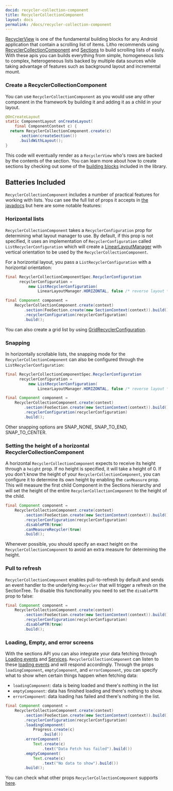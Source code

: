 ```yaml
---
docid: recycler-collection-component
title: RecyclerCollectionComponent
layout: docs
permalink: /docs/recycler-collection-component
---
```


[RecyclerView](https://developer.android.com/reference/android/support/v7/widget/RecyclerView.html) is one of the fundamental building blocks for any Android application that contain a scrolling list of items.
Litho recommends using [RecyclerCollectionComponent](/javadoc/com/facebook/litho/sections/widget/RecyclerCollectionComponent) and [Sections](/docs/sections-intro) to build scrolling lists of easily.  With these apis you can builds everything from simple, homogeneous lists to complex, heterogeneous lists backed by multiple data sources while taking advantage of features such as background layout and incremental mount.

### Create a RecyclerCollectionComponent

You can use `RecyclerCollectionComponent` as you would use any other component in the framework by building it and adding it as a child in your layout.

```java
@OnCreateLayout
static ComponentLayout onCreateLayout(
    final ComponentContext c) {
  return RecyclerCollectionComponent.create(c)
      .section(createSection())
      .buildWithLayout();
}
```

This code will eventually render as a `RecyclerView` who's rows are backed by the contents of the section.
You can learn more about how to create sections by checking out some of the [building blocks](/docs/sections-building-blocks) included in the library.

## Batteries Included

`RecyclerCollectionComponent` includes a number of practical features for working with lists.   You can see the full list of props it accepts in [the javadocs](/javadoc/com/facebook/litho/sections/widget/RecyclerCollectionComponent) but here are some notable features:


### Horizontal lists

`RecyclerCollectionComponent` takes a `RecyclerConfiguration` prop for determining what layout manager to use. By default, if this prop is not specified, it uses an implementation of `RecyclerConfiguration` called `ListRecyclerConfiguration` which will create a [LinearLayoutManager]() with vertical orientation to be used by the `RecyclerCollectionComponent`.

For a horizontal layout, you pass a `ListRecyclerConfiguration` with a horizontal orientation:

```java
final RecyclerCollectionComponentSpec.RecyclerConfiguration
      recyclerConfiguration =
          new ListRecyclerConfiguration(
              LinearLayoutManager.HORIZONTAL, false /* reverse layout */);

final Component component =
    RecyclerCollectionComponent.create(context)
        .section(FooSection.create(new SectionContext(context)).build())
        .recyclerConfiguration(recyclerConfiguration)
        .build();
```

You can also create a grid list by using [GridRecyclerConfiguration](/javadoc/com/facebook/litho/sections/widget/GridRecyclerConfiguration).

### Snapping

In horizontally scrollable lists, the snapping mode for the `RecyclerCollectionComponent` can also be configured through the `ListRecyclerConfiguration`:
```java
final RecyclerCollectionComponentSpec.RecyclerConfiguration
      recyclerConfiguration =
          new ListRecyclerConfiguration(
              LinearLayoutManager.HORIZONTAL, false /* reverse layout */, SNAP_TO_START);

final Component component =
    RecyclerCollectionComponent.create(context)
        .section(FooSection.create(new SectionContext(context)).build())
        .recyclerConfiguration(recyclerConfiguration)
        .build();
```

Other snapping options are SNAP_NONE, SNAP_TO_END, SNAP_TO_CENTER.


### Setting the height of a horizontal RecyclerCollectionComponent

A horizontal `RecyclerCollectionComponent` expects to receive its height through a `height` prop. If no height is specified, it will take a height of 0.
If you don't know the height of your `RecyclerCollectionComponent`, you can configure it to determine its own height by enabling the `canMeasure` prop. This will measure the first child Component in the Sections hierarchy and will set the height of the entire `RecyclerCollectionComponent` to the height of the child.

```java
final Component component =
    RecyclerCollectionComponent.create(context)
        .section(FooSection.create(new SectionContext(context)).build())
        .recyclerConfiguration(recyclerConfiguration)
        .disablePTR(true)
        .canMeasureRecycler(true)
        .build();
 ```

Whenever possible, you should specify an exact height on the `RecyclerCollectionComponent` to avoid an extra measure for determining the height.

### Pull to refresh
`RecyclerCollectionComponent` enables pull-to-refresh by default and sends an event handler to the underlying `Recycler` that will trigger a refresh on the SectionTree.
 To disable this functionality you need to set the `disablePTR` prop to false:

```java
final Component component =
    RecyclerCollectionComponent.create(context)
        .section(FooSection.create(new SectionContext(context)).build())
        .recyclerConfiguration(recyclerConfiguration)
        .disablePTR(true)
        .build();
 ```

### Loading, Empty, and error screens

With the sections API you can also integrate your data fetching through [Loading events](/docs/sections-events#null__loadingstate-loadingstate) and [Services](/docs/services).  `RecyclerCollectionComponent` can listen to these [loading events](javadoc/com/facebook/litho/sections/LoadingEvent.html) and will respond accordingly.  Through the props `loadingComponent`, `emptyComponent`, and `errorComponent`, you can specify what to show when certain things happen when fetching data:
 - `loadingComponent`: data is being loaded and there's nothing in the list
 - `emptyComponent`: data has finished loading and there's nothing to show.
 - `errorComponent`: data loading has failed and there's nothing in the list.

```java
final Component component =
    RecyclerCollectionComponent.create(context)
        .section(FooSection.create(new SectionContext(context)).build())
        .recyclerConfiguration(recyclerConfiguration)
        .loadingComponent(
            Progress.create(c)
                .build())
        .errorComponent(
            Text.create(c)
                .text("Data Fetch has failed").build())
        .emptyComponent(
            Text.create(c)
                .text("No data to show").build())
        .build();
 ```

You can check what other props `RecyclerCollectionComponent` supports [here](/javadoc/com/facebook/litho/sections/widget/RecyclerCollectionComponent.html).